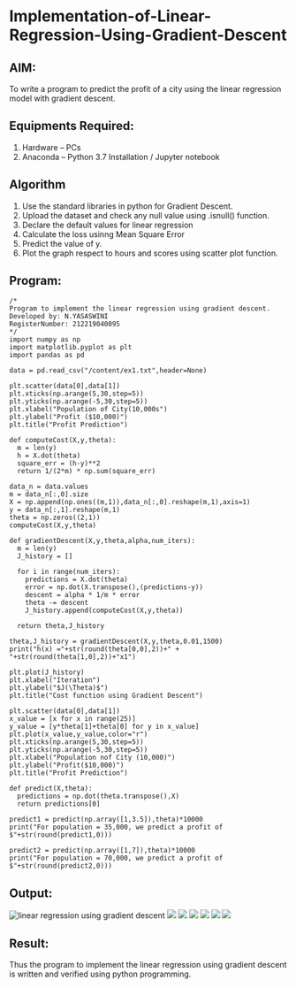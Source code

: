 # Implementation-of-Linear-Regression-Using-Gradient-Descent

## AIM:
To write a program to predict the profit of a city using the linear regression model with gradient descent.

## Equipments Required:
1. Hardware – PCs
2. Anaconda – Python 3.7 Installation / Jupyter notebook

## Algorithm
1. Use the standard libraries in python for Gradient Descent.
2. Upload the dataset and check any null value using .isnull() function.
3. Declare the default values for linear regression
4. Calculate the loss usinng Mean Square Error
5. Predict the value of y. 
6. Plot the graph respect to hours and scores using scatter plot function.

## Program:
```
/*
Program to implement the linear regression using gradient descent.
Developed by: N.YASASWINI
RegisterNumber: 212219040095
*/
import numpy as np
import matplotlib.pyplot as plt
import pandas as pd

data = pd.read_csv("/content/ex1.txt",header=None)

plt.scatter(data[0],data[1])
plt.xticks(np.arange(5,30,step=5))
plt.yticks(np.arange(-5,30,step=5))
plt.xlabel("Population of City(10,000s")
plt.ylabel("Profit ($10,000)")
plt.title("Profit Prediction")

def computeCost(X,y,theta):
  m = len(y)
  h = X.dot(theta)
  square_err = (h-y)**2
  return 1/(2*m) * np.sum(square_err)

data_n = data.values
m = data_n[:,0].size
X = np.append(np.ones((m,1)),data_n[:,0].reshape(m,1),axis=1)
y = data_n[:,1].reshape(m,1)
theta = np.zeros((2,1))
computeCost(X,y,theta)

def gradientDescent(X,y,theta,alpha,num_iters):
  m = len(y)
  J_history = []

  for i in range(num_iters):
    predictions = X.dot(theta)
    error = np.dot(X.transpose(),(predictions-y))
    descent = alpha * 1/m * error
    theta -= descent
    J_history.append(computeCost(X,y,theta))

  return theta,J_history

theta,J_history = gradientDescent(X,y,theta,0.01,1500)
print("h(x) ="+str(round(theta[0,0],2))+" + "+str(round(theta[1,0],2))+"x1")

plt.plot(J_history)
plt.xlabel("Iteration")
plt.ylabel("$J(\Theta)$")
plt.title("Cost function using Gradient Descent")

plt.scatter(data[0],data[1])
x_value = [x for x in range(25)]
y_value = [y*theta[1]+theta[0] for y in x_value] 
plt.plot(x_value,y_value,color="r")
plt.xticks(np.arange(5,30,step=5))
plt.yticks(np.arange(-5,30,step=5))
plt.xlabel("Population nof City (10,000)")
plt.ylabel("Profit($10,000)")
plt.title("Profit Prediction")

def predict(X,theta):
  predictions = np.dot(theta.transpose(),X)
  return predictions[0]

predict1 = predict(np.array([1,3.5]),theta)*10000
print("For population = 35,000, we predict a profit of $"+str(round(predict1,0)))

predict2 = predict(np.array([1,7]),theta)*10000
print("For population = 70,000, we predict a profit of $"+str(round(predict2,0)))
```

## Output:
![linear regression using gradient descent](./images/gd1.png)
![](/images/gd6.png)
![](/images/gd7.png)
![](./images/gd2.png)
![](./images/gd3.png)
![](./images/gd4.png)
![](./images/gd5.png)

## Result:
Thus the program to implement the linear regression using gradient descent is written and verified using python programming.
